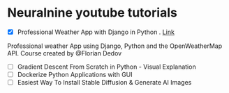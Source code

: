 # Neuralnine youtube tutorials
- [x]  Professional Weather App with Django in Python . [Link](https://www.youtube.com/watch?v=lyeK0aE_qRg)

Professional weather App using Django, Python and the OpenWeatherMap API.
Course created by @Florian Dedov

- [ ] Gradient Descent From Scratch in Python - Visual Explanation
- [ ] Dockerize Python Applications with GUI
- [ ] Easiest Way To Install Stable Diffusion & Generate AI Images
